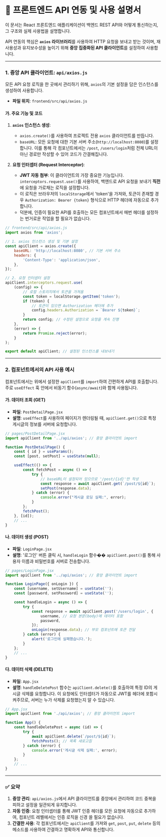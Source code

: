 # 📝 프론트엔드 API 연동 및 사용 설명서

이 문서는 React 프론트엔드 애플리케이션이 백엔드 REST API와 어떻게 통신하는지, 그 구조와 실제 사용법을 설명합니다.

API 연동의 핵심은 **`axios` 라이브러리**를 사용하여 HTTP 요청을 보내고 받는 것이며, 재사용성과 유지보수성을 높이기 위해 **중앙 집중화된 API 클라이언트**를 설정하여 사용합니다.

---

### 1. 중앙 API 클라이언트: `api/axios.js`

모든 API 요청 로직을 한 곳에서 관리하기 위해, `axios`의 기본 설정을 담은 인스턴스를 생성하여 사용합니다.

-   **파일 위치**: `frontend/src/api/axios.js`

#### **가. 주요 기능 및 코드**

1.  **`axios` 인스턴스 생성**:
    -   `axios.create()`를 사용하여 프로젝트 전용 `axios` 클라이언트를 만듭니다.
    -   `baseURL`: 모든 요청에 대한 기본 서버 주소(`http://localhost:8080`)를 설정합니다. 이를 통해 각 컴포넌트에서는 `/post`, `/users/login`처럼 전체 URL이 아닌 경로만 작성할 수 있어 코드가 간결해집니다.

2.  **요청 인터셉터 (Request Interceptor)**:
    -   **JWT 자동 첨부**: 이 클라이언트의 가장 중요한 기능입니다. `interceptors.request.use()`를 사용하여, 백엔드로 API 요청을 보내기 **직전**에 요청을 가로채는 로직을 설정합니다.
    -   이 로직은 브라우저의 `localStorage`에서 'token'을 가져와, 토큰이 존재할 경우 `Authorization: Bearer {token}` 형식으로 HTTP 헤더에 자동으로 추가합니다.
    -   덕분에, 인증이 필요한 API를 호출하는 모든 컴포넌트에서 매번 헤더를 설정하는 번거로운 작업을 할 필요가 없습니다.

```javascript
// frontend/src/api/axios.js
import axios from 'axios';

// 1. axios 인스턴스 생성 및 기본 설정
const apiClient = axios.create({
    baseURL: 'http://localhost:8080', // 기본 서버 주소
    headers: {
        'Content-Type': 'application/json',
    },
});

// 2. 요청 인터셉터 설정
apiClient.interceptors.request.use(
    (config) => {
        // 로컬 스토리지에서 토큰을 가져옴
        const token = localStorage.getItem('token');
        if (token) {
            // 토큰이 있으면 Authorization 헤더에 추가
            config.headers.Authorization = `Bearer ${token}`;
        }
        return config; // 수정된 설정으로 요청을 계속 진행
    },
    (error) => {
        return Promise.reject(error);
    }
);

export default apiClient; // 설정된 인스턴스를 내보내기
```

---

### 2. 컴포넌트에서의 API 사용 예시

컴포넌트에서는 위에서 설정한 `apiClient`를 `import`하여 간편하게 API를 호출합니다. 주로 `useEffect` 훅 안에서 비동기 함수(`async/await`)와 함께 사용됩니다.

#### **가. 데이터 조회 (GET)**

-   **파일**: `PostDetailPage.jsx`
-   **설명**: `useEffect`를 사용하여 페이지가 렌더링될 때, `apiClient.get()`으로 특정 게시글의 정보를 서버에 요청합니다.

```jsx
// pages/PostDetailPage.jsx
import apiClient from '../api/axios'; // 중앙 클라이언트 import

function PostDetailPage() {
    const { id } = useParams();
    const [post, setPost] = useState(null);

    useEffect(() => {
        const fetchPost = async () => {
            try {
                // baseURL이 설정되어 있으므로 '/post/{id}'만 작성
                const response = await apiClient.get(`/post/${id}`);
                setPost(response.data);
            } catch (error) {
                console.error("게시글 로딩 실패:", error);
            }
        };
        fetchPost();
    }, [id]);
    // ...
}
```

#### **나. 데이터 생성 (POST)**

-   **파일**: `LoginPage.jsx`
-   **설명**: '로그인' 버튼 클릭 시, `handleLogin` 함수�� `apiClient.post()`를 통해 사용자 이름과 비밀번호를 서버로 전송합니다.

```jsx
// pages/LoginPage.jsx
import apiClient from '../api/axios'; // 중앙 클라이언트 import

function LoginPage({ onLogin }) {
    const [username, setUsername] = useState('');
    const [password, setPassword] = useState('');

    const handleLogin = async () => {
        try {
            const response = await apiClient.post('/users/login', {
                username, // 요청 본문(body)에 데이터 포함
                password,
            });
            onLogin(response.data); // 부모 컴포넌트에 토큰 전달
        } catch (error) {
            alert('로그인에 실패했습니다.');
        }
    };
    // ...
}
```

#### **다. 데이터 삭제 (DELETE)**

-   **파일**: `App.jsx`
-   **설명**: `handleDeletePost` 함수는 `apiClient.delete()`를 호출하여 특정 ID의 게시글 삭제를 요청합니다. 이 요청에도 인터셉터가 자동으로 JWT를 헤더에 포함시켜주므로, 서버는 누가 삭제를 요청했는지 알 수 있습니다.

```jsx
// App.jsx
import apiClient from './api/axios'; // 중앙 클라이언트 import

function App() {
    const handleDeletePost = async (id) => {
        try {
            await apiClient.delete(`/post/${id}`);
            fetchPosts(); // 목록 새로고침
        } catch (error) {
            console.error('게시글 삭제 실패:', error);
        }
    };
    // ...
}
```

---

### ✅ 요약

1.  **중앙 관리**: `api/axios.js`에서 API 클라이언트를 중앙에서 관리하여 코드 중복을 피하고 설정을 일관되게 유지합니다.
2.  **자동 인증**: 요청 인터셉터를 통해 JWT 인증 헤더를 모든 요청에 자동으로 추가하여, 컴포넌트 레벨에서는 인증 로직을 신경 쓸 필요가 없습니다.
3.  **간결한 사용**: 각 컴포넌트에서는 `apiClient`를 가져와 `get`, `post`, `put`, `delete` 등의 메소드를 사용하여 간결하고 명확하게 API와 통신합니다.
